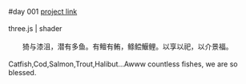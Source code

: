 #day 001
[project link](http://caiyuli.com/projects/xDaysOfMaking/d002/)
 <br />
 <br />
three.js | shader
 <br />
 <br />
　　猗与漆沮，潜有多鱼。有鳣有鲔，鲦鲿鰋鲤。以享以祀，以介景福。
 <br />
 <br />
Catfish,Cod,Salmon,Trout,Halibut...Awww countless fishes, we are so blessed.

